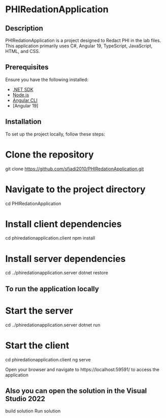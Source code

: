 # PHIRedationApplication

## Description
PHIRedationApplication is a project designed to Redact PHI in the lab files. This application primarily uses C#, Angular 19, TypeScript, JavaScript, HTML, and CSS.

## Prerequisites
Ensure you have the following installed:
- [.NET SDK](https://dotnet.microsoft.com/download)
- [Node.js](https://nodejs.org/)
- [Angular CLI](https://angular.io/cli)
- [Angular 19]

## Installation
To set up the project locally, follow these steps:

# Clone the repository
git clone https://github.com/sfjadi2010/PHIRedationApplication.git

# Navigate to the project directory
cd PHIRedationApplication

# Install client dependencies
cd phiredationapplication.client
npm install

# Install server dependencies
cd ../phiredationapplication.server
dotnet restore

## To run the application locally
# Start the server
cd ../phiredationapplication.server
dotnet run

# Start the client
cd phiredationapplication.client
ng serve

Open your browser and navigate to 
https://localhost:59591/ to access the application

## Also you can open the solution in the Visual Studio 2022
build solution
Run solution
